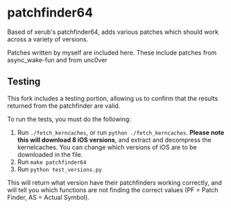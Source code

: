 # patchfinder64

Based of xerub's patchfinder64, adds various patches which should work across a variety of versions.

Patches written by myself are included here. These include patches from async_wake-fun and from unc0ver

## Testing

This fork includes a testing portion, allowing us to confirm that the results returned from the patchfinder are valid.

To run the tests, you must do the following:
1. Run `./fetch_kerncaches`, or run `python ./fetch_kerncaches`. **Please note this will download 8 iOS versions**, and extract and decompress the kernelcaches. You can change which versions of iOS are to be downloaded in the file.
2. Run `make patchfinder64`
3. Run `python test_versions.py`

This will return what version have their patchfinders working correctly, and will tell you which functions are not finding the correct values (PF = Patch Finder, AS = Actual Symbol).
